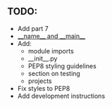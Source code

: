 ## TODO:

- Add part 7
- [\_\_name\_\_ and \_\_main\_\_](https://stackoverflow.com/questions/419163/what-does-if-name-main-do) 
- Add:
    - module imports
    - \_\_init\_\_.py
    - PEP8 styling guidelines
    - section on testing
    - projects
- Fix styles to PEP8
- Add development instructions
